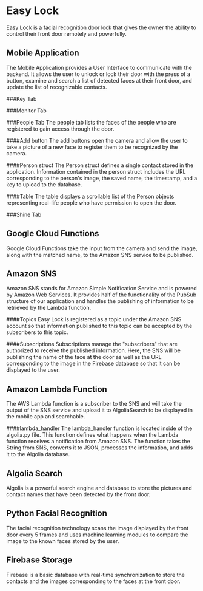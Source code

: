 Easy Lock
=======

Easy Lock is a facial recognition door lock that gives the owner the ability to control their front door remotely and powerfully.

Mobile Application
---------------
The Mobile Application provides a User Interface to communicate with the backend. It allows the user to unlock or lock their door with the press of a button, examine and search a list of detected faces at their front door, and update the list of recognizable contacts.

###Key Tab

###Monitor Tab

###People Tab
The people tab lists the faces of the people who are registered to gain access through the door. 

####Add button
The add buttons open the camera and allow the user to take a picture of a new face to register them to be recognized by the camera.

####Person struct
The Person struct defines a single contact stored in the application. Information contained in the person struct includes the URL corresponding to the person's image, the saved name, the timestamp, and a key to upload to the database.

####Table
The table displays a scrollable list of the Person objects representing real-life people who have permission to open the door. 

###Shine Tab

Google Cloud Functions
---------------
Google Cloud Functions take the input from the camera and send the image, along with the matched name, to the Amazon SNS service to be published.

Amazon SNS
---------------

Amazon SNS stands for Amazon Simple Notification Service and is powered by Amazon Web Services. It provides half of the functionality of the PubSub structure of our application and handles the publishing of information to be retrieved by the Lambda function.

####Topics
Easy Lock is registered as a topic under the Amazon SNS account so that information published to this topic can be accepted by the subscribers to this topic.

####Subscriptions
Subscriptions manage the "subscribers" that are authorized to receive the published information. Here, the SNS will be publishing the name of the face at the door as well as the URL corresponding to the image in the Firebase database so that it can be displayed to the user.


Amazon Lambda Function
---------------
The AWS Lambda function is a subscriber to the SNS and will take the output of the SNS service and upload it to AlgoliaSearch to be displayed in the mobile app and searchable.

####lambda_handler
The lambda_handler function is located inside of the algolia.py file. This function defines what happens when the Lambda function receives a notification from Amazon SNS. The function takes the String from SNS, converts it to JSON, processes the information, and adds it to the Algolia database. 


Algolia Search
---------------
Algolia is a powerful search engine and database to store the pictures and contact names that have been detected by the front door. 


Python Facial Recognition
---------------
The facial recognition technology scans the image displayed by the front door every 5 frames and uses machine learning modules to compare the image to the known faces stored by the user.


Firebase Storage
---------------
Firebase is a basic database with real-time synchronization to store the contacts and the images corresponding to the faces at the front door.



